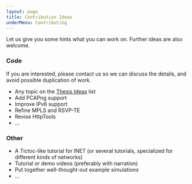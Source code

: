 ```yaml
---
layout: page
title: Contribution Ideas
underMenu: Contributing
---
```


Let us give you some hints what you can work on. Further ideas are also welcome.

### Code

If you are interested, please contact us so we can discuss the details,
and avoid possible duplication of work.

* Any topic on the [Thesis Ideas](ThesisIdeas.html) list
* Add PCAPng support
* Improve IPv6 support
* Refine MPLS and RSVP-TE
* Revise HttpTools
* ...

### Other

* A Tictoc-like tutorial for INET (or several tutorials, specialized for different kinds of networks)
* Tutorial or demo videos (preferably with narration)
* Put together well-thought-out example simulations
* ...

